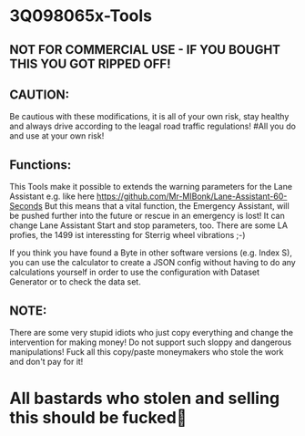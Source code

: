 # 3Q098065x-Tools
## NOT FOR COMMERCIAL USE - IF YOU BOUGHT THIS YOU GOT RIPPED OFF!

## CAUTION:
Be cautious with these modifications, it is all of your own risk, stay healthy and always drive according to the leagal road traffic regulations!
#All you do and use at your own risk!

## Functions:
This Tools make it possible to extends the warning parameters for the Lane Assistant e.g. like here https://github.com/Mr-MIBonk/Lane-Assistant-60-Seconds
But this means that a vital function, the Emergency Assistant, will be pushed further into the future or rescue in an emergency is lost!
It can change Lane Assistant Start and stop parameters, too.
There are some LA profies, the 1499 ist interessting for Sterrig wheel vibrations ;-)

If you think you have found a Byte in other software versions (e.g. Index S), 
you can use the calculator to create a JSON config without having to do any calculations yourself in order to use the configuration with Dataset Generator or to check the data set.

## NOTE:
There are some very stupid idiots who just copy everything and change the intervention for making money!
Do not support such sloppy and dangerous manipulations! Fuck all this copy/paste moneymakers who stole the work and don't pay for it!
# All bastards who stolen and selling this should be fucked🖕

